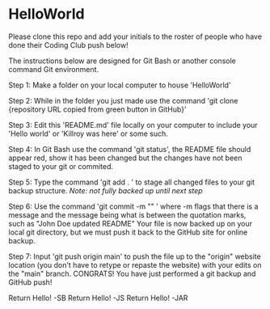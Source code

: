# HelloWorld
Please clone this repo and add your initials to the 
roster of people who have done their Coding Club push 
below!

The instructions below are designed for Git Bash or 
another console command Git environment.

Step 1: Make a folder on your local computer to house 'HelloWorld'

Step 2: While in the folder you just made use the command 
		'git clone {repository URL copied from green button in GitHub}'
		
Step 3: Edit this 'README.md' file locally on your computer to include
		your 'Hello world' or 'Killroy was here' or some such.
		
Step 4: In Git Bash use the command 'git status', the README file should
		appear red, show it has been changed but the changes have not 
		been staged to your git or commited.
		
Step 5: Type the command 'git add . ' to stage all changed files to your
		git backup structure. *Note: not fully backed up until next step*
		
Step 6: Use the command 'git commit -m "<insert description of change>" '
		where -m flags that there is a message and the message being what
		is between the quotation marks, such as "John Doe updated README"
		Your file is now backed up on your local git directory, but we
		must push it back to the GitHub site for online backup.
		
Step 7: Input 'git push origin main' to push the file up to the "origin"
		website location (you don't have to retype or repaste the website)
		with your edits on the "main" branch. 
		CONGRATS! You have just performed a git backup and GitHub push!


Return Hello! -SB
Return Hello! -JS
Return Hello! -JAR

